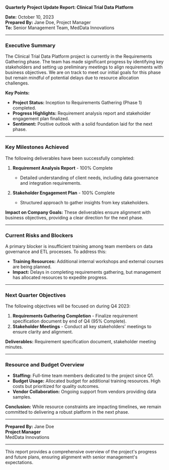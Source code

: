 

**Quarterly Project Update Report: Clinical Trial Data Platform**

**Date:** October 10, 2023  
**Prepared By:** Jane Doe, Project Manager  
**To:** Senior Management Team, MedData Innovations

---

### **Executive Summary**

The Clinical Trial Data Platform project is currently in the Requirements Gathering phase. The team has made significant progress by identifying key stakeholders and setting up preliminary meetings to align requirements with business objectives. We are on track to meet our initial goals for this phase but remain mindful of potential delays due to resource allocation challenges.

**Key Points:**
- **Project Status:** Inception to Requirements Gathering (Phase 1) completed.
- **Progress Highlights:** Requirement analysis report and stakeholder engagement plan finalized.
- **Sentiment:** Positive outlook with a solid foundation laid for the next phase.

---

### **Key Milestones Achieved**

The following deliverables have been successfully completed:

1. **Requirement Analysis Report** - 100% Complete  
   - Detailed understanding of client needs, including data governance and integration requirements.
   
2. **Stakeholder Engagement Plan** - 100% Complete  
   - Structured approach to gather insights from key stakeholders.

**Impact on Company Goals:** These deliverables ensure alignment with business objectives, providing a clear direction for the next phase.

---

### **Current Risks and Blockers**

A primary blocker is insufficient training among team members on data governance and ETL processes. To address this:

- **Training Resources:** Additional internal workshops and external courses are being planned.
- **Impact:** Delays in completing requirements gathering, but management has allocated resources to expedite progress.

---

### **Next Quarter Objectives**

The following objectives will be focused on during Q4 2023:

1. **Requirements Gathering Completion** - Finalize requirement specification document by end of Q4 (95% Complete).
2. **Stakeholder Meetings** - Conduct all key stakeholders' meetings to ensure clarity and alignment.

**Deliverables:** Requirement specification document, stakeholder meeting minutes.

---

### **Resource and Budget Overview**

- **Staffing:** Full-time team members dedicated to the project since Q1.
- **Budget Usage:** Allocated budget for additional training resources. High costs but prioritized for quality outcomes.
- **Vendor Collaboration:** Ongoing support from vendors providing data samples.

**Conclusion:** While resource constraints are impacting timelines, we remain committed to delivering a robust platform in the next phase.

---

**Prepared By:** Jane Doe  
**Project Manager**  
MedData Innovations

--- 

This report provides a comprehensive overview of the project's progress and future plans, ensuring alignment with senior management's expectations.
